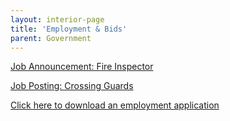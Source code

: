 ```yaml
---
layout: interior-page
title: 'Employment & Bids'
parent: Government
---
```




[Job Announcement: Fire Inspector](https://storage.googleapis.com/static.rutherford-nj.com/finance/Employment/JA%20fire%20inspector.docx.pdf)

[Job Posting: Crossing Guards](https://storage.googleapis.com/static.rutherford-nj.com/finance/Employment/GUARDS.pdf)

[Click here to download an employment application](https://storage.googleapis.com/static.rutherford-nj.com/borough-clerk/permits-licenses/Employment%20Application.pdf)
